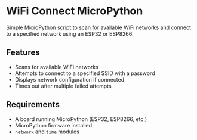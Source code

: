 # WiFi Connect MicroPython

Simple MicroPython script to scan for available WiFi networks and connect to a specified network using an ESP32 or ESP8266.

## Features
- Scans for available WiFi networks
- Attempts to connect to a specified SSID with a password
- Displays network configuration if connected
- Times out after multiple failed attempts

## Requirements
- A board running MicroPython (ESP32, ESP8266, etc.)
- MicroPython firmware installed
- `network` and `time` modules
